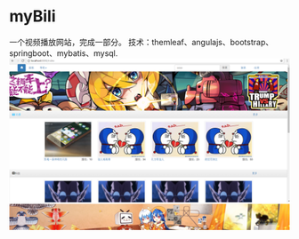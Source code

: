 # myBili
一个视频播放网站，完成一部分。
技术：themleaf、angulajs、bootstrap、springboot、mybatis、mysql.
![Image text](/src/main/resources/static/image/screen.PNG)
![Image text](/src/main/resources/static/image/head_img.jpg)